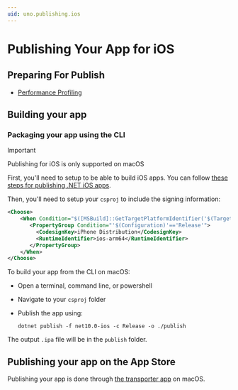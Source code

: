 ```yaml
---
uid: uno.publishing.ios
---
```


# Publishing Your App for iOS

## Preparing For Publish

- [Performance Profiling](xref:Uno.Tutorials.ProfilingApplications)

## Building your app

### Packaging your app using the CLI

> [!IMPORTANT]
> Publishing for iOS is only supported on macOS

First, you'll need to setup to be able to build iOS apps. You can follow [these steps for publishing .NET iOS apps](https://learn.microsoft.com/dotnet/maui/ios/deployment/?view=net-maui-8.0).

Then, you'll need to setup your `csproj` to include the signing information:

```xml
<Choose>
    <When Condition="$([MSBuild]::GetTargetPlatformIdentifier('$(TargetFramework)')) == 'ios'">
       <PropertyGroup Condition="'$(Configuration)'=='Release'">
         <CodesignKey>iPhone Distribution</CodesignKey>
         <RuntimeIdentifier>ios-arm64</RuntimeIdentifier>
       </PropertyGroup>
    </When>
</Choose>
```

To build your app from the CLI on macOS:

- Open a terminal, command line, or powershell
- Navigate to your `csproj` folder
- Publish the app using:

  ```shell
  dotnet publish -f net10.0-ios -c Release -o ./publish
  ```

The output `.ipa` file will be in the `publish` folder.

## Publishing your app on the App Store

Publishing your app is done through [the transporter app](https://developer.apple.com/help/app-store-connect/manage-builds/upload-builds) on macOS.
